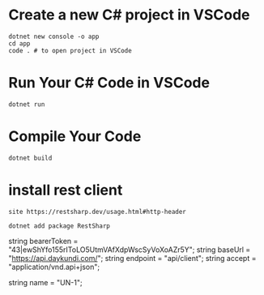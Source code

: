 

# Create a new C# project in VSCode
    dotnet new console -o app
    cd app
    code . # to open project in VSCode


# Run Your C# Code in VSCode
    dotnet run


# Compile Your Code
    dotnet build


# install rest client
    site https://restsharp.dev/usage.html#http-header

    dotnet add package RestSharp
   

string bearerToken = "43|ewShYfo155rIToLO5UtmVAfXdpWscSyVoXoAZr5Y";
string baseUrl = "https://api.daykundi.com/";
string endpoint = "api/client";
string accept = "application/vnd.api+json";

string name = "UN-1";
